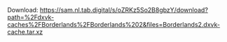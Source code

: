 Download: https://sam.nl.tab.digital/s/oZRKz5So2B8gbzY/download?path=%2Fdxvk-caches%2FBorderlands%2FBorderlands%202&files=Borderlands2.dxvk-cache.tar.xz
